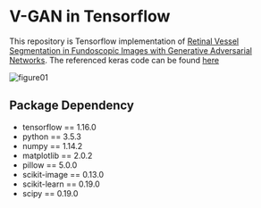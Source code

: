 # V-GAN in Tensorflow
This repository is Tensorflow implementation of [Retinal Vessel Segmentation in Fundoscopic Images with Generative Adversarial Networks](https://arxiv.org/pdf/1706.09318.pdf). The referenced keras code can be found [here](https://bitbucket.org/woalsdnd/v-gan/downloads/)

![figure01](https://user-images.githubusercontent.com/37034031/38225319-55f0c47c-372f-11e8-839d-a544b06edfc0.png)

## Package Dependency
- tensorflow == 1.16.0
- python == 3.5.3
- numpy == 1.14.2
- matplotlib == 2.0.2
- pillow == 5.0.0
- scikit-image == 0.13.0
- scikit-learn == 0.19.0
- scipy == 0.19.0
